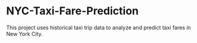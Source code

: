 # NYC-Taxi-Fare-Prediction
This project uses historical taxi trip data to analyze and predict taxi fares in New York City.
